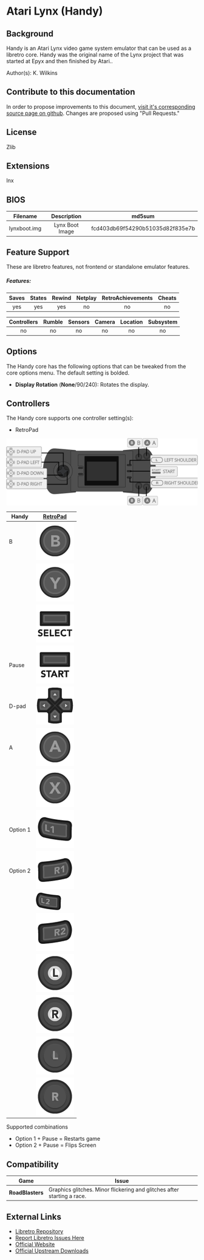 # Atari Lynx (Handy)

## Background

Handy is an Atari Lynx video game system emulator that can be used as a libretro core.  Handy was the original name of the Lynx project that was started at Epyx and then finished by Atari..

Author(s): K. Wilkins

## Contribute to this documentation

In order to propose improvements to this document, [visit it's corresponding source page on github](https://github.com/libretro/docs/blob/master/docs/library/handy.md). Changes are proposed using "Pull Requests."

## License

Zlib

## Extensions

lnx

## BIOS

|   Filename    |    Description        |              md5sum              |
|:-------------:|:---------------------:|:--------------------------------:|
|lynxboot.img   |Lynx Boot Image        | fcd403db69f54290b51035d82f835e7b |


## Feature Support

These are libretro features, not frontend or standalone emulator features.

##### Features:

| Saves | States      | Rewind | Netplay | RetroAchievements | Cheats |
|:-----:|:-----------:|:------:|:-------:|:-----------------:|:------:|
|  yes  |    yes      | yes    |   no    |       no          |  no    |

| Controllers     | Rumble | Sensors | Camera | Location | Subsystem     |
|:---------------:|:------:|:-------:|:------:|:--------:|:-------------:|
|       no        |   no   |   no    |  no    |   no     |      no       |

## Options

The Handy core has the following options that can be tweaked from the core options menu. The default setting is bolded.

- **Display Rotation** (**None**/90/240): Rotates the display.

## Controllers

The Handy core supports one controller setting(s):

* RetroPad

![handy_retropad](images/Controllers/handy_retropad.png)

| Handy     | [RetroPad](RetroPad)                                           |
|-----------|----------------------------------------------------------------|
| B         | ![RetroPad_B](images/RetroPad/Retro_B_Round.png)               |
|           | ![RetroPad_Y](images/RetroPad/Retro_Y_Round.png)               |
|           | ![RetroPad_Select](images/RetroPad/Retro_Select.png)           |
| Pause     | ![RetroPad_Start](images/RetroPad/Retro_Start.png)             |
| D-pad     | ![RetroPad_Dpad](images/RetroPad/Retro_Dpad.png)               |    
| A         | ![RetroPad_A](images/RetroPad/Retro_A_Round.png)               |
|           | ![RetroPad_X](images/RetroPad/Retro_X_Round.png)               |
| Option 1  | ![RetroPad_L1](images/RetroPad/Retro_L1.png)                   |
| Option 2  | ![RetroPad_R1](images/RetroPad/Retro_R1.png)                   |
|           | ![RetroPad_L2](images/RetroPad/Retro_L2_Temp.png)              |
|           | ![RetroPad_R2](images/RetroPad/Retro_R2.png)                   |
|           | ![RetroPad_L3](images/RetroPad/Retro_L3.png)                   |
|           | ![RetroPad_R3](images/RetroPad/Retro_R3.png)                   |
|           | ![RetroPad_Left_Stick](images/RetroPad/Retro_Left_Stick.png)   |
|           | ![RetroPad_Right_Stick](images/RetroPad/Retro_Right_Stick.png) |

Supported combinations

* Option 1 + Pause = Restarts game
* Option 2 + Pause = Flips Screen

## Compatibility

| Game                                  | Issue                          |
|---------------------------------------|--------------------------------|
|**RoadBlasters**                       |Graphics glitches. Minor flickering and glitches after starting a race.|

## External Links
 
* [Libretro Repository](https://github.com/libretro/libretro-handy)
* [Report Libretro Issues Here](https://github.com/libretro/libretro-meta/issues)
* [Official Website](http://handy.sourceforge.net/)
* [Official Upstream Downloads](http://handy.sourceforge.net/download.htm)
